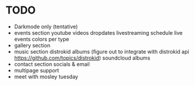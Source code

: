 # TODO

- Darkmode only (tentative)
- events section
  youtube videos
  dropdates
  livestreaming schedule
  live events
  colors per type
- gallery section
- music section
  distrokid albums (figure out to integrate with distrokid api https://github.com/topics/distrokid)
  soundcloud albums
- contact section
  socials & email
- multipage support
- meet with mosley tuesday
